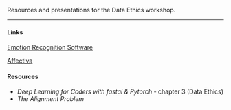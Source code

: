 Resources and presentations for the Data Ethics workshop.

***

#### Links
[Emotion Recognition Software](https://theconversation.com/ai-is-increasingly-being-used-to-identify-emotions-heres-whats-at-stake-158809)

[Affectiva](https://www.affectiva.com/about-affectiva/)

#### Resources
- *Deep Learning for Coders with fastai & Pytorch* - chapter 3 (Data Ethics)
- *The Alignment Problem*
